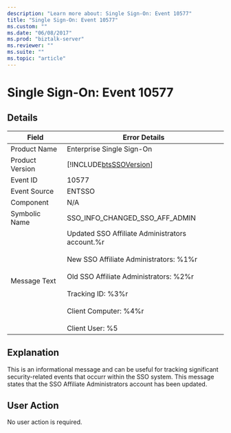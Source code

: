 ```yaml
---
description: "Learn more about: Single Sign-On: Event 10577"
title: "Single Sign-On: Event 10577"
ms.custom: ""
ms.date: "06/08/2017"
ms.prod: "biztalk-server"
ms.reviewer: ""
ms.suite: ""
ms.topic: "article"
---
```

# Single Sign-On: Event 10577
## Details  
  
| Field | Error Details|
|-----------------|---------------------------------------------------------------------------------------------------------------------------------------------------------------------------------------------------------------------------------------------------|
|  Product Name   |                                                                                                             Enterprise Single Sign-On                                                                                                             |
| Product Version |                                                                                            [!INCLUDE[btsSSOVersion](../includes/btsssoversion-md.md)]                                                                                             |
|    Event ID     |                                                                                                                       10577                                                                                                                       |
|  Event Source   |                                                                                                                      ENTSSO                                                                                                                       |
|    Component    |                                                                                                                        N/A                                                                                                                        |
|  Symbolic Name  |                                                                                                          SSO_INFO_CHANGED_SSO_AFF_ADMIN                                                                                                           |
|  Message Text   | Updated SSO Affiliate Administrators account.%r<br /><br /> New SSO Affiliate Administrators: %1%r<br /><br /> Old SSO Affiliate Administrators: %2%r<br /><br /> Tracking ID: %3%r<br /><br /> Client Computer: %4%r<br /><br /> Client User: %5 |
  
## Explanation  
 This is an informational message and can be useful for tracking significant security-related events that occurr within the SSO system. This message states that the SSO Affiliate Administrators account has been updated.  
  
## User Action  
 No user action is required.
